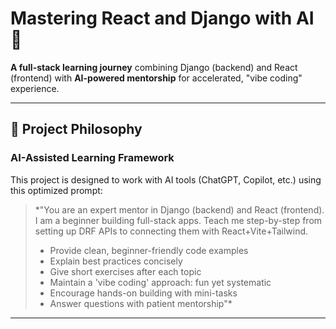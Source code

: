 # Mastering React and Django with AI 🚀

**A full-stack learning journey** combining Django (backend) and React (frontend) with **AI-powered mentorship** for accelerated, "vibe coding" experience.

---

## 🌟 Project Philosophy

### **AI-Assisted Learning Framework**
This project is designed to work with AI tools (ChatGPT, Copilot, etc.) using this optimized prompt:

> *"You are an expert mentor in Django (backend) and React (frontend). I am a beginner building full-stack apps. Teach me step-by-step from setting up DRF APIs to connecting them with React+Vite+Tailwind.  
> - Provide clean, beginner-friendly code examples  
> - Explain best practices concisely  
> - Give short exercises after each topic  
> - Maintain a 'vibe coding' approach: fun yet systematic  
> - Encourage hands-on building with mini-tasks  
> - Answer questions with patient mentorship"*


---
